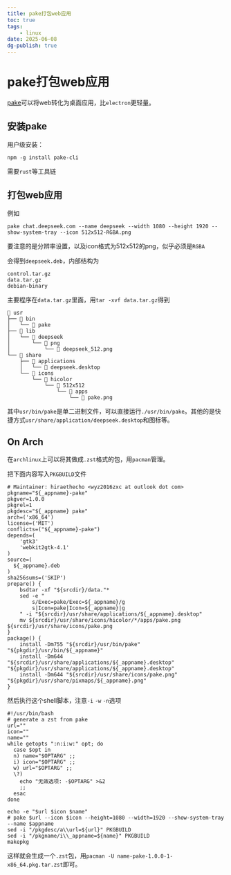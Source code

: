 ```yaml
---
title: pake打包web应用
toc: true
tags:
    - linux
date: 2025-06-08
dg-publish: true
---
```


# pake打包web应用

[pake](https://github.com/tw93/Pake)可以将web转化为桌面应用，比`electron`更轻量。

## 安装pake

用户级安装：

```
npm -g install pake-cli
```

需要`rust`等工具链

## 打包web应用

例如

```
pake chat.deepseek.com --name deepseek --width 1080 --height 1920 --show-system-tray --icon 512x512-RGBA.png
```
要注意的是分辨率设置，以及icon格式为512x512的png，似乎必须是`RGBA`

会得到`deepseek.deb`，内部结构为

```deb
control.tar.gz
data.tar.gz
debian-binary
```

主要程序在`data.tar.gz`里面，用`tar -xvf data.tar.gz`得到

```usr
 usr
├──  bin
│   └──  pake
├──  lib
│   └──  deepseek
│       └──  png
│           └──  deepseek_512.png
└──  share
    ├──  applications
    │   └──  deepseek.desktop
    └──  icons
        └──  hicolor
            └──  512x512
                └──  apps
                    └──  pake.png
```

其中`usr/bin/pake`是单二进制文件，可以直接运行`./usr/bin/pake`。其他的是快捷方式`usr/share/application/deepseek.desktop`和图标等。

## On Arch

在`archlinux`上可以将其做成`.zst`格式的包，用`pacman`管理。

把下面内容写入`PKGBUILD`文件

```
# Maintainer: hiraethecho <wyz2016zxc at outlook dot com>
pkgname="${_appname}-pake"
pkgver=1.0.0
pkgrel=1
pkgdesc="${_appname} pake"
arch=('x86_64')
license=('MIT')
conflicts=("${_appname}-pake")
depends=(
    'gtk3'
    'webkit2gtk-4.1'
)
source=(
  ${_appname}.deb
)
sha256sums=('SKIP')
prepare() {
    bsdtar -xf "${srcdir}/data."*
    sed -e "
        s/Exec=pake/Exec=${_appname}/g
        s|Icon=pake|Icon=${_appname}|g
    " -i "${srcdir}/usr/share/applications/${_appname}.desktop"
    mv ${srcdir}/usr/share/icons/hicolor/*/apps/pake.png ${srcdir}/usr/share/icons/pake.png
}
package() {
    install -Dm755 "${srcdir}/usr/bin/pake" "${pkgdir}/usr/bin/${_appname}"
    install -Dm644 "${srcdir}/usr/share/applications/${_appname}.desktop" "${pkgdir}/usr/share/applications/${_appname}.desktop"
    install -Dm644 "${srcdir}/usr/share/icons/pake.png" "${pkgdir}/usr/share/pixmaps/${_appname}.png"
}
```

然后执行这个shell脚本，注意`-i` `-w` `-n`选项

```pake2zst
#!/usr/bin/bash
# generate a zst from pake
url=""
icon=""
name=""
while getopts ":n:i:w:" opt; do
  case $opt in
  n) name="$OPTARG" ;;
  i) icon="$OPTARG" ;;
  w) url="$OPTARG" ;;
  \?)
    echo "无效选项: -$OPTARG" >&2
    ;;
  esac
done

echo -e "$url $icon $name"
# pake $url --icon $icon --height=1080 --width=1920 --show-system-tray --name $appname
sed -i "/pkgdesc/a\\url=${url}" PKGBUILD
sed -i "/pkgname/i\\_appname=${name}" PKGBUILD
makepkg
```

这样就会生成一个`.zst`包，用`pacman -U name-pake-1.0.0-1-x86_64.pkg.tar.zst`即可。
